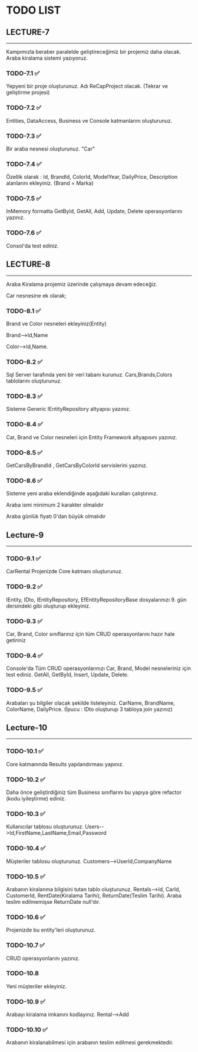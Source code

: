 # TODO LIST

## LECTURE-7

---

Kampımızla beraber paralelde geliştireceğimiz bir projemiz daha olacak. Araba kiralama sistemi yazıyoruz.

### TODO-7.1 ✅

Yepyeni bir proje oluşturunuz. Adı ReCapProject olacak. (Tekrar ve geliştirme projesi)

### TODO-7.2 ✅

Entities, DataAccess, Business ve Console katmanlarını oluşturunuz.

### TODO-7.3 ✅

Bir araba nesnesi oluşturunuz. "Car"

### TODO-7.4 ✅

Özellik olarak : Id, BrandId, ColorId, ModelYear, DailyPrice, Description alanlarını ekleyiniz. (Brand = Marka)

### TODO-7.5 ✅

InMemory formatta GetById, GetAll, Add, Update, Delete operasyonlarını yazınız.

### TODO-7.6 ✅

Consol'da test ediniz.

## LECTURE-8

---

Araba Kiralama projemiz üzerinde çalışmaya devam edeceğiz.

Car nesnesine ek olarak;

### TODO-8.1 ✅

Brand ve Color nesneleri ekleyiniz(Entity)

Brand-->Id,Name

Color-->Id,Name.

### TODO-8.2 ✅

Sql Server tarafında yeni bir veri tabanı kurunuz. Cars,Brands,Colors tablolarını oluşturunuz.

### TODO-8.3 ✅

Sisteme Generic IEntityRepository altyapısı yazınız.

### TODO-8.4 ✅

Car, Brand ve Color nesneleri için Entity Framework altyapısını yazınız.

### TODO-8.5 ✅

GetCarsByBrandId , GetCarsByColorId servislerini yazınız.

### TODO-8.6 ✅

Sisteme yeni araba eklendiğinde aşağıdaki kuralları çalıştırınız.

Araba ismi minimum 2 karakter olmalıdır

Araba günlük fiyatı 0'dan büyük olmalıdır

## Lecture-9

---

### TODO-9.1 ✅

CarRental Projenizde Core katmanı oluşturunuz.

### TODO-9.2 ✅

IEntity, IDto, IEntityRepository, EfEntityRepositoryBase dosyalarınızı 9. gün dersindeki gibi oluşturup ekleyiniz.

### TODO-9.3 ✅

Car, Brand, Color sınıflarınız için tüm CRUD operasyonlarını hazır hale getiriniz

### TODO-9.4 ✅

Console'da Tüm CRUD operasyonlarınızı Car, Brand, Model nesneleriniz için test ediniz. GetAll, GetById, Insert, Update, Delete.

### TODO-9.5 ✅

Arabaları şu bilgiler olacak şekilde listeleyiniz. CarName, BrandName, ColorName, DailyPrice. (İpucu : IDto oluşturup 3 tabloya join yazınız)

## Lecture-10

---

### TODO-10.1 ✅

Core katmanında Results yapılandırması yapınız.

### TODO-10.2 ✅

Daha önce geliştirdiğiniz tüm Business sınıflarını bu yapıya göre refactor (kodu iyileştirme) ediniz.

### TODO-10.3 ✅

Kullanıcılar tablosu oluşturunuz. Users-->Id,FirstName,LastName,Email,Password

### TODO-10.4 ✅

Müşteriler tablosu oluşturunuz. Customers-->UserId,CompanyName

### TODO-10.5 ✅

Arabanın kiralanma bilgisini tutan tablo oluşturunuz. Rentals-->Id, CarId, CustomerId, RentDate(Kiralama Tarihi), ReturnDate(Teslim Tarihi). Araba teslim edilmemişse ReturnDate null'dır.

### TODO-10.6 ✅

Projenizde bu entity'leri oluşturunuz.

### TODO-10.7 ✅

CRUD operasyonlarını yazınız.

### TODO-10.8

Yeni müşteriler ekleyiniz.

### TODO-10.9 ✅

Arabayı kiralama imkanını kodlayınız. Rental-->Add

### TODO-10.10 ✅

Arabanın kiralanabilmesi için arabanın teslim edilmesi gerekmektedir.
